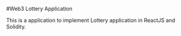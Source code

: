 #Web3 Lottery Application

This is a application to implement Lottery application in ReactJS and Solidity. 


